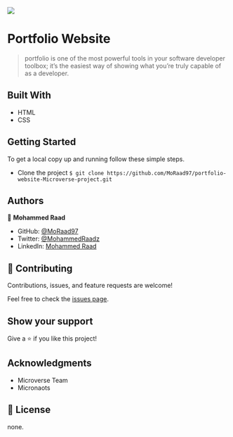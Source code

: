 ![](https://img.shields.io/badge/Microverse-blueviolet)

# Portfolio Website

> portfolio is one of the most powerful tools in your software developer toolbox; it’s the easiest way of showing what you’re truly capable of as a developer.

## Built With

- HTML
- CSS

## Getting Started

To get a local copy up and running follow these simple steps.

- Clone the project `$ git clone https://github.com/MoRaad97/portfolio-website-Microverse-project.git`

## Authors

👤 **Mohammed Raad**

- GitHub: [@MoRaad97](https://github.com/MoRaad97)
- Twitter: [@MohammedRaadz](https://twitter.com/MohammedRaadz)
- LinkedIn: [Mohammed Raad](linkedin.com/in/mohammed-raad-600176210)

## 🤝 Contributing

Contributions, issues, and feature requests are welcome!

Feel free to check the [issues page](../../issues/).

## Show your support

Give a ⭐️ if you like this project!

## Acknowledgments

- Microverse Team
- Micronaots

## 📝 License

none.

